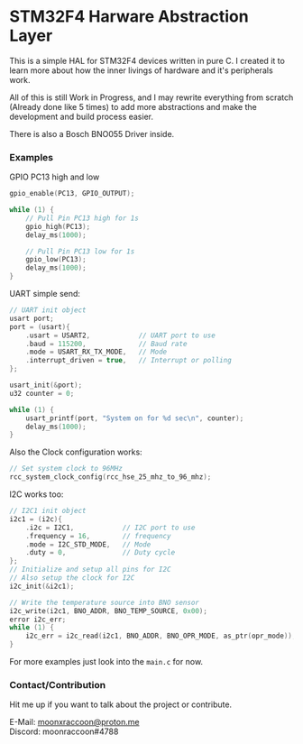# STM32F4 Harware Abstraction Layer

This is a simple HAL for STM32F4 devices written in pure C.
I created it to learn more about how the inner livings of hardware and it's peripherals work.

All of this is still Work in Progress, and I may rewrite everything from scratch (Already done like 5 times) to 
add more abstractions and make the development and build process easier.

There is also a Bosch BNO055 Driver inside.

### Examples

GPIO PC13 high and low

```c
gpio_enable(PC13, GPIO_OUTPUT);

while (1) {
    // Pull Pin PC13 high for 1s
    gpio_high(PC13);
    delay_ms(1000);

    // Pull Pin PC13 low for 1s
    gpio_low(PC13);
    delay_ms(1000);
}
```

UART simple send:
```c
// UART init object
usart port;
port = (usart){
    .usart = USART2,            // UART port to use
    .baud = 115200,             // Baud rate
    .mode = USART_RX_TX_MODE,   // Mode 
    .interrupt_driven = true,   // Interrupt or polling
};

usart_init(&port);   
u32 counter = 0;

while (1) {
    usart_printf(port, "System on for %d sec\n", counter);
    delay_ms(1000);
}
```

Also the Clock configuration works:
```c
// Set system clock to 96MHz
rcc_system_clock_config(rcc_hse_25_mhz_to_96_mhz);   
```

I2C works too:
```c
// I2C1 init object
i2c1 = (i2c){
    .i2c = I2C1,            // I2C port to use
    .frequency = 16,        // frequency 
    .mode = I2C_STD_MODE,   // Mode
    .duty = 0,              // Duty cycle
};
// Initialize and setup all pins for I2C
// Also setup the clock for I2C
i2c_init(&i2c1);

// Write the temperature source into BNO sensor
i2c_write(i2c1, BNO_ADDR, BNO_TEMP_SOURCE, 0x00);
error i2c_err;
while (1) {
    i2c_err = i2c_read(i2c1, BNO_ADDR, BNO_OPR_MODE, as_ptr(opr_mode));
}
```

For more examples just look into the `main.c` for now.


### Contact/Contribution

Hit me up if you want to talk about the project or contribute.

E-Mail: [moonxraccoon@proton.me](mailto:moonxraccoon@proton.me)  
Discord: moonraccoon#4788
